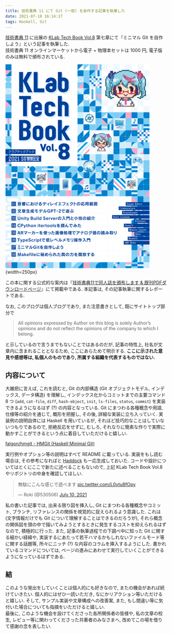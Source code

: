 ```yaml
---
title: 技術書典 11 にて Git (一部) を自作する記事を執筆した
date: 2021-07-10 16:14:17
tags: Haskell, Git
---
```


[技術書典 11](https://techbookfest.org/event/tbf11) に出展の
[KLab Tech Book Vol.8](https://techbookfest.org/product/6185615265628160) 第七章にて『ミニマル Git を自作しよう』という記事を執筆した.
<br />
技術書典 11 オンラインマーケットから電子 + 物理本セットは 1000 円, 電子版のみは無料で頒布されている.

![[KLab Tech Book Vol.8](https://techbookfest.org/product/6185615265628160)](./tbf11.png){width=250px}

この本に関する公式的な案内は『[技術書典11で同人誌を頒布します & 既刊PDFダウンロードページ](https://www.klab.com/jp/blog/tech/2021/tbf11.html)』にて掲載中である.
本記事は, その記事執筆に関するレポートである.<br>

<!--more-->

なお,
このブログは個人ブログであり,
また注意書きとして,
既にサイトトップ部分で

> All opinions expressed by Author on this blog is solely Author’s opinions and
> do not reflect the opinions of the company to which I belong. 

と示しているので言うまでもないことではあるのだが,
記事の特性上, 社名が文章内に含まれることとなるため,
ここにあらためて明示する.
**ここに示された意見や感想等は,
私個人のものであり,
所属する組織を代表するものではない.**

## 内容について

大雑把に言えば, これを読むと, Git の内部構造 (Git オブジェクトモデル,
インデックス, データ構造) を理解し,
インデックス化からコミットまでの主要コマンド 8 つ (`add`, `cat-file`, `diff`, `hash-object`,
`init`, `ls-files`, `status`, `commit`) を実装できるようになるはず (?) の内容となっている.
Git にまつわる各種概念や用語, 仕様等の紹介を通じて, 概形を把握し, その後, 詳細な実装に立ち入っていく.
実装例の説明自体には Haskell を用いているが,
それほど技巧的なことはしていないつもりであるので, 拒絶反応をせずに,
むしろ, それなりに簡素な作りで実際に動かすことができるという点に着目していただけると嬉しい.

<div class="has-text-centered mt-3 mb-3">
<i class="fab fa-github fa-fw"></i>
<a href="https://github.com/falgon/hmgit">falgon/hmgit - HMGit (Haskell Minimal Git)</a>
</div>

実行例やオプション等の説明はすべて README に載っている.
実装をもし読む場合は, その参考になればと [Haddock](https://falgon.github.io/hmgit/)
も一応生成しておいた.
コードや設計についてはとくにここで新たに述べることもないので,
上記 KLab Tech Book Vol.8 やリポジトリの中身を確認してほしい.

<blockquote class="twitter-tweet" data-align="center"><p lang="ja" dir="ltr">無駄にこんな感じで遊べます <a href="https://t.co/L0vtu8fOpy">pic.twitter.com/L0vtu8fOpy</a></p>&mdash; Roki (@530506) <a href="https://twitter.com/530506/status/1413741996783534083?ref_src=twsrc%5Etfw">July 10, 2021</a></blockquote> <script async src="https://platform.twitter.com/widgets.js" charset="utf-8"></script>

私の書いた記事では,
出来る限り図を挿入し,
Git にまつわる各種概念やコミット, ブランチ,
リファレンスの関係を視覚的に捉えられるよう意識した.
これは (文字情報だけでも Git
について理解することはできるのだろうが),
それら概念の関係図を頭の中で描いてみようとするときに発生するコストを抑えられるはずなので,
積極的に行った.
また, 記事の執筆過程での下調べ中に知った Git に関する細かい経緯や,
実装するにあたって若干ハマるかもしれないファイルモード等に関する話題等,
所々にニッチ (?) な内容のコラムを挿入するようにした.
書かれているコマンドについては, ページの進みにあわせて実行していくことができるようになっているはずである.

## 結

このような発出をしていくことは個人的にも好きなので, またの機会があれば続けていきたい.
個人的にはぜひ一読いただき, なにかリアクション等いただけると嬉しい.
そして, サンプル実装や文章構成への改善案,
また, もし間違い等に気付いた場合についても指摘をいただけると嬉しい.<br>
最後に, このような機会を設けてくださった各所関係者の皆様や,
私の文章の校生, レビュー等に関わってくださった共著者のみなさまへ, 改めてこの場を借りて感謝の念を表したい.

